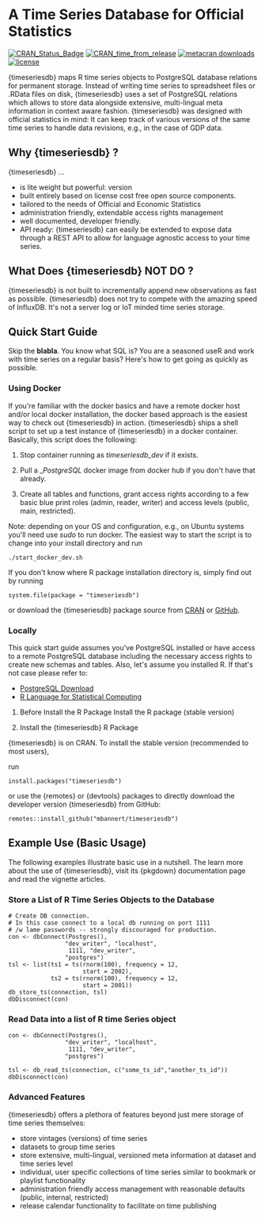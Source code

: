 #  A Time Series Database for Official Statistics

[![CRAN_Status_Badge](https://www.r-pkg.org/badges/version/timeseriesdb)](https://cran.r-project.org/package=timeseriesdb)
[![CRAN_time_from_release](https://www.r-pkg.org/badges/ago/timeseriesdb)](https://cran.r-project.org/package=timeseriesdb)
[![metacran downloads](https://cranlogs.r-pkg.org/badges/timeseriesdb)](https://cran.r-project.org/package=timeseriesdb)
[![license](https://img.shields.io/badge/license-gplv3-lightgrey.svg)](https://choosealicense.com/)

{timeseriesdb} maps R time series objects to PostgreSQL database relations for permanent storage. Instead of writing time series to spreadsheet files or .RData files on disk, {timeseriesdb} uses a set of PostgreSQL relations which allows to store data alongside extensive, multi-lingual meta information in context aware fashion. {timeseriesdb} was designed with official statistics in mind: It can keep track of various versions of the same time series to handle data revisions, e.g., in the case of GDP data. 


## Why {timeseriesdb} ?

{timeseriesdb}  ... 

- is lite weight but powerful: version
- built entirely based on license cost free open source components.
- tailored to the needs of Official and Economic Statistics
- administration friendly, extendable access rights management
- well documented, developer friendly. 
- API ready: {timeseriesdb} can easily be extended to expose data through a REST API to allow for language agnostic access to your time series.


## What Does {timeseriesdb} NOT DO ?  

{timeseriesdb} is not built to incrementally append new observations as fast as possible. {timeseriesdb} does not try to compete with the amazing speed of InfluxDB. It's not a server log or IoT minded time series storage.

## Quick Start Guide

Skip the __blabla__. You know what SQL is? You are a seasoned useR and work with time series on a regular basis? Here's how to get going as quickly as possible. 

### Using Docker

If you're familiar with the docker basics and have a remote docker host and/or local docker installation, the docker based approach is the easiest way to check out {timeseriesdb} in action. {timeseriesdb} ships a shell script to set up a test instance of {timeseriesdb} in a docker container. Basically, this script
does the following:

1. Stop container running as _timeseriesdb_dev_ if it exists.

2. Pull a __PostgreSQL_ docker image from docker hub if you don't have that already.

3. Create all tables and functions, grant access rights according to a few basic blue 
print roles (admin, reader, writer) and access levels (public, main, restricted).

Note: depending on your OS and configuration, e.g., on Ubuntu systems you'll need use _sudo_ to run docker. The easiest way to start the script is to change into your install directory and run 

```
./start_docker_dev.sh
```

If you don't know where R package installation directory is, simply find out by
running 

```
system.file(package = "timeseriesdb")
```

or download the {timeseriesdb} package source from [CRAN](https://cran.r-project.org/package=timeseriesdb) or [GitHub](). 


### Locally 

This quick start guide assumes you've PostgreSQL installed or have access to a remote PostgreSQL database including the necessary access rights to create new schemas and tables. Also, let's assume you installed R. If that's not case please refer to: 

- [PostgreSQL Download](https://www.postgresql.org/download/)
- [R Language for Statistical Computing](https://www.r-project.org/)

1. Before Install the R Package Install the R package (stable version)


2. Install the {timeseriesdb} R Package 

{timeseriesdb} is on CRAN. To install the stable version (recommended to most users),

run

```
install.packages("timeseriesdb")
```

or use the {remotes} or {devtools} packages to directly 
download the developer version {timeseriesdb} from GitHub: 

```
remotes::install_github("mbannert/timeseriesdb")
```




## Example Use (Basic Usage)

The following examples illustrate basic use in a nutshell. 
The learn more about the use of {timeseriesdb}, visit its {pkgdown} documentation page and read the vignette articles.

### Store a List of R Time Series Objects to the Database

```
# Create DB connection. 
# In this case connect to a local db running on port 1111
# /w lame passwords -- strongly discouraged for production. 
con <- dbConnect(Postgres(),
                "dev_writer", "localhost",
                 1111, "dev_writer",
                "postgres")
tsl <- list(ts1 = ts(rnorm(100), frequency = 12,
                     start = 2002),
            ts2 = ts(rnorm(100), frequency = 12,
                     start = 2001))
db_store_ts(connection, tsl)
dbDisconnect(con)
```

### Read Data into a list of R time Series object

```
con <- dbConnect(Postgres(),
                "dev_writer", "localhost",
                 1111, "dev_writer",
                "postgres")

tsl <- db_read_ts(connection, c("some_ts_id","another_ts_id"))
dbDisconnect(con)
```

### Advanced Features

{timeseriesdb} offers a plethora of features beyond just mere storage of time 
series themselves:  

- store vintages (versions) of time series
- datasets to group time series
- store extensive, multi-lingual, versioned meta information at
  dataset and time series level
- individual, user specific collections of time series similar to bookmark or
playlist functionality
- administration friendly access management with reasonable defaults
  (public, internal, restricted)
- release calendar functionality to facilitate on time publishing









